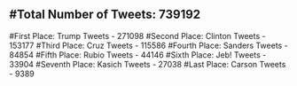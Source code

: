 #Total Number of Tweets: 739192 
---
#First Place: Trump Tweets - 271098
#Second Place: Clinton Tweets - 153177
#Third Place: Cruz Tweets - 115586
#Fourth Place: Sanders Tweets - 84854
#Fifth Place: Rubio Tweets - 44146
#Sixth Place: Jeb! Tweets - 33904
#Seventh Place: Kasich Tweets - 27038
#Last Place: Carson Tweets - 9389
